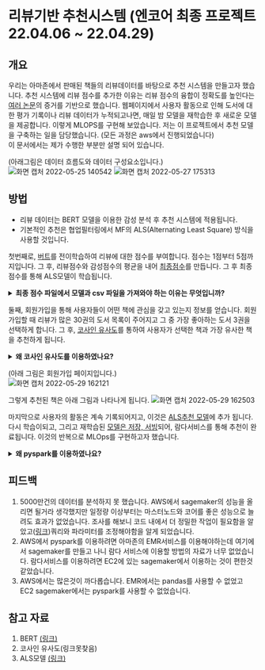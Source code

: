 # 리뷰기반 추천시스템 (엔코어 최종 프로젝트 22.04.06 ~ 22.04.29)

## 개요
우리는 아마존에서 판매된 책들의 리뷰데이터를 바탕으로 추천 시스템을 만들고자 했습니다. 추천 시스템에 리뷰 점수를 추가한 이유는 리뷰 점수의 융합이 정확도를 높인다는 <a href="https://github.com/eundata/Recommendation-System/blob/main/papaers.md">여러 논문</a>의 증거를 기반으로 했습니다. 
웹페이지에서 사용자 활동으로 인해 도서에 대한 평가 기록이나 리뷰 데이터가 누적되고나면, 매일 밤 모델을 재학습한 후 새로운 모델을 제공합니다. 이렇게 MLOPS를 구현해 보았습니다.
저는 이 프로젝트에서 추천 모델을 구축하는 일을 담당했습니다. (모든 과정은 aws에서 진행되었습니다)  
이 문서에서는 제가 수행한 부분만 설명 되어 있습니다.  

(아래그림은 데이터 흐름도와 데이터 구성요소입니다.)  
![화면 캡처 2022-05-25 140542](https://user-images.githubusercontent.com/96279383/170183938-9f9af045-8b36-4eec-9ce0-b9de168f2780.png)
![화면 캡처 2022-05-27 175313](https://user-images.githubusercontent.com/96279383/170814511-f4d17dda-1c29-4540-a666-293da8e98168.png)


## 방법
- 리뷰 데이터는 BERT 모델을 이용한 감성 분석 후 추천 시스템에 적용됩니다.  
- 기본적인 추천은 협업필터링에서 MF의 ALS(Alternating Least Square) 방식을 사용할 것입니다.

첫번째로, <a href = "https://github.com/eundata/Recommendation-System/blob/main/BERT.py">버트</a>를 전이학습하여 리뷰에 대한 점수를 부여합니다. 점수는 1점부터 5점까지입니다. 그 후, 리뷰점수와 감성점수의 평균을 내어 <a href = "https://colab.research.google.com/drive/1c61kuUElz8g9N0YpC10Zp0OjYuQJqzHy?usp=sharing">최종점수</a>를 만듭니다. 그 후 최종점수를 통해 ALS모델이 학습됩니다.
<details>
  <summary><b>최종 점수 파일에서 모델과 csv 파일을 가져와야 하는 이유는 무엇입니까?</b></summary>

모델과 그에 따른 데이터의 버전 관리를 위해 구축되었습니다.
</details>

둘째, 회원가입을 통해 사용자들이 어떤 책에 관심을 갖고 있는지 정보를 얻습니다. 회원가입할 때 리뷰가 많은 30권의 도서 목록이 주어지고 그 중 가장 좋아하는 도서 3권을 선택하게 합니다. 그 후, <a href='https://github.com/eundata/Recommendation-System/blob/main/Cosine_Similarity.py'>코사인 유사도</a>를 통하여 사용자가 선택한 책과 가장 유사한 책을 추천하게 됩니다.
<details>
  <summary><b>왜 코사인 유사도를 이용하였나요?</b></summary>

우리는 ALS모델에서 사용자기반협업필터링(UBCF)을 사용하려 했습니다. 그러나 새로 등록하는 사용자이기에 정보가 없어 UBCF방식으로 추천할 수 없었으며 다른 방법으로 회원등록과 동시에 ALS모델을 학습시켜 추천하게 하는건 시간적으로 촉박하다 판단하여 일단 코사인 유사도를 이용해 추천을 하게끔 구축했습니다.
</details>

(아래 그림은 회원가입 페이지입니다.)  
![화면 캡처 2022-05-29 162121](https://user-images.githubusercontent.com/96279383/170857028-9cdb1b92-5e6f-4b4b-8ad0-39a27921b3aa.png)

그렇게 추천된 책은 아래 그림과 나타나게 됩니다.
![화면 캡처 2022-05-29 162503](https://user-images.githubusercontent.com/96279383/177165927-1d29ca4e-ed31-4ff9-9771-ccece4ba05f3.png)

마지막으로 사용자의 활동은 계속 기록되어지고, 이것은 <a href="ALS_model.py">ALS추천 모델</a>에 추가 됩니다.
다시 학습이되고, 그리고 재학습된 <a href="ALS_model_serving.py">모델은 저장, 서빙</a>되어, 람다서비스를 통해 추천이 완료됩니다. 이것의 반복으로 MLOps를 구현하고자 했습니다.

<details>
  <summary><b>왜 pyspark를 이용하였나요?</b></summary>
스파크는 대용량 데이터를 처리하는 데에 사용됩니다. 이 글에서는 10만개의 데이터가 사용되었으나, 목표로 했던 데이터는 5000만개였습니다. 하지만 시간부족으로 실패했고 65만개 까지는 성공했습니다.
</details>

## 피드백
1. 5000만건의 데이터를 분석하지 못 했습니다. AWS에서 sagemaker의 성능을 올리면 될거라 생각했지만 일정량 이상부터는 마스터노드와 코어를 좋은 성능으로 늘려도 효과가 없었습니다. 조사를 해보니 코드 내에서 더 정밀한 작업이 필요함을 알았고(<a href="https://tech.kakao.com/2021/10/08/spark-shuffle-partition/">링크</a>)쿼리와 파라미터를 조정해야함을 알게 되었습니다.
2. AWS에서 pyspark를 이용하려면 아마존의 EMR서비스를 이용해야하는데 여기에서 sagemaker를 만들고 나니 람다 서비스에 이용할 방법의 자료가 너무 없었습니다. 람다서비스를 이용하려면 EC2에 있는 sagemaker에서 이용하는 것이 편한것 같았습니다.
3. AWS에서는 많은것이 까다롭습니다. EMR에서는 pandas를 사용할 수 없었고 EC2 sagemaker에서는 pyspark를 사용할 수 없었습니다. 

## 참고 자료
1. BERT <a href = "https://colab.research.google.com/drive/1PHv-IRLPCtv7oTcIGbsgZHqrB5LPvB7S">(링크)</a>
2. 코사인 유사도(링크못찾음)
3. ALS모델 <a href = "https://techblog-history-younghunjo1.tistory.com/161">(링크)</a>
